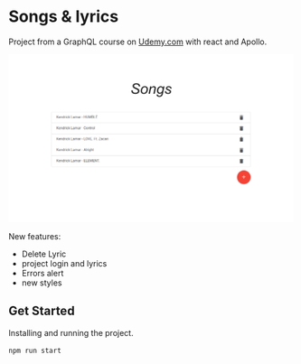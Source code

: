 # Songs & lyrics
Project from a GraphQL course on [Udemy.com](https://www.udemy.com/graphql-with-react-course) with react and Apollo.

<center>
  <img src="preview.png">
</center>

New features:
- Delete Lyric
- project login and lyrics
- Errors alert
- new styles

## Get Started
Installing and running the project.

```
npm run start
```